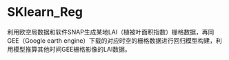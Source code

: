 # SKlearn_Reg
利用欧空局数据和软件SNAP生成某地LAI（植被叶面积指数）栅格数据，再同GEE（Google earth engine）下载的对应时空的栅格数据进行回归模型构建，利用模型推算其他时间GEE栅格影像的LAI数据。
